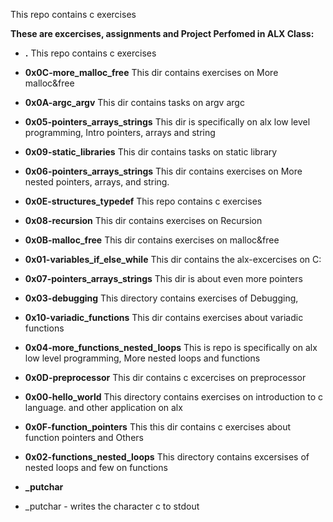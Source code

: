 This repo contains c exercises 

**These are excercises, assignments and Project Perfomed in ALX Class:**

- **.**
This repo contains c exercises 

- **0x0C-more_malloc_free**
This dir contains exercises on More malloc&free 

- **0x0A-argc_argv**
This dir contains tasks on argv argc 

- **0x05-pointers_arrays_strings**
This dir is specifically on alx low level programming, Intro pointers, arrays and string

- **0x09-static_libraries**
This dir contains tasks on static library 

- **0x06-pointers_arrays_strings**
This dir contains exercises on More nested pointers, arrays, and string.

- **0x0E-structures_typedef**
This repo contains c exercises 

- **0x08-recursion**
This dir contains exercises on Recursion

- **0x0B-malloc_free**
This dir contains exercises on malloc&free 

- **0x01-variables_if_else_while**
This dir contains the alx-excercises on C:

- **0x07-pointers_arrays_strings**
This dir is about even more pointers

- **0x03-debugging**
This directory contains exercises of Debugging,

- **0x10-variadic_functions**
This dir contains exercises about variadic functions 

- **0x04-more_functions_nested_loops**
This is repo is specifically on alx low level programming, More nested loops and functions

- **0x0D-preprocessor**
This dir contains c excercises on preprocessor

- **0x00-hello_world**
This directory contains exercises on introduction to c language. and other application on alx

- **0x0F-function_pointers**
This this dir contains c exercises about function pointers and Others

- **0x02-functions_nested_loops**
This directory contains excersises of nested loops and few on functions

- **_putchar**
*  _putchar - writes the character c to stdout

